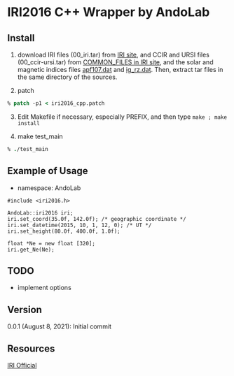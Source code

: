 # IRI2016 C++ Wrapper by AndoLab

## Install
1. download IRI files (00_iri.tar) from [IRI site](http://irimodel.org/IRI-2016/),
and CCIR and URSI files (00_ccir-ursi.tar) from [COMMON_FILES in IRI site](http://irimodel.org/COMMON_FILES/), and the solar and magnetic indices files [apf107.dat](https://chain-new.chain-project.net/echaim_downloads/apf107.dat) and [ig_rz.dat](https://chain-new.chain-project.net/echaim_downloads/ig_rz.dat).
Then, extract tar files in the same directory of the sources.

2. patch
```Tcsh
% patch -p1 < iri2016_cpp.patch
```

3. Edit Makefile if necessary, especially PREFIX, and then type `make ; make install`


4. make test_main
```Tcsh
% ./test_main
```


## Example of Usage

* namespace: AndoLab

```C++:exmple
#include <iri2016.h>

AndoLab::iri2016 iri;
iri.set_coord(35.0f, 142.0f); /* geographic coordinate */
iri.set_datetime(2015, 10, 1, 12, 0); /* UT */
iri.set_height(80.0f, 400.0f, 1.0f);

float *Ne = new float [320];
iri.get_Ne(Ne);
```

## TODO
* implement options

## Version
0.0.1 (August 8, 2021): Initial commit

## Resources
[IRI Official](http://irimodel.org/)
